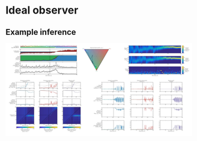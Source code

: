# Ideal observer

## Example inference

![Example inference](https://github.com/maheump/Emergence/blob/master/Ideal%20observer/ToyExamples/Emergence_IO_ToyExampleFullIO.jpeg)
